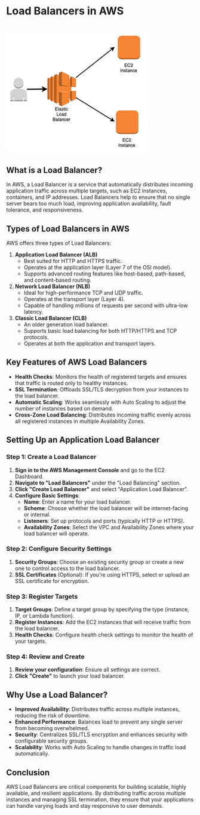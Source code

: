 # **Load Balancers in AWS**


# ![aws-load-balancer](../assets/aws/09-aws-load-balancer/aws-load-balancer.png)

## **What is a Load Balancer?**

In AWS, a Load Balancer is a service that automatically distributes incoming application traffic across multiple targets, such as EC2 instances, containers, and IP addresses. Load Balancers help to ensure that no single server bears too much load, improving application availability, fault tolerance, and responsiveness.

## **Types of Load Balancers in AWS**

AWS offers three types of Load Balancers:

1. **Application Load Balancer (ALB)**  
   * Best suited for HTTP and HTTPS traffic.  
   * Operates at the application layer (Layer 7 of the OSI model).  
   * Supports advanced routing features like host-based, path-based, and content-based routing.  
2. **Network Load Balancer (NLB)**  
   * Ideal for high-performance TCP and UDP traffic.  
   * Operates at the transport layer (Layer 4).  
   * Capable of handling millions of requests per second with ultra-low latency.  
3. **Classic Load Balancer (CLB)**  
   * An older generation load balancer.  
   * Supports basic load balancing for both HTTP/HTTPS and TCP protocols.  
   * Operates at both the application and transport layers.

## **Key Features of AWS Load Balancers**

* **Health Checks**: Monitors the health of registered targets and ensures that traffic is routed only to healthy instances.  
* **SSL Termination**: Offloads SSL/TLS decryption from your instances to the load balancer.  
* **Automatic Scaling**: Works seamlessly with Auto Scaling to adjust the number of instances based on demand.  
* **Cross-Zone Load Balancing**: Distributes incoming traffic evenly across all registered instances in multiple Availability Zones.

## **Setting Up an Application Load Balancer**

### **Step 1: Create a Load Balancer**

1. **Sign in to the AWS Management Console** and go to the EC2 Dashboard.  
2. **Navigate to "Load Balancers"** under the "Load Balancing" section.  
3. **Click "Create Load Balancer"** and select "Application Load Balancer".  
4. **Configure Basic Settings**:  
   * **Name**: Enter a name for your load balancer.  
   * **Scheme**: Choose whether the load balancer will be internet-facing or internal.  
   * **Listeners**: Set up protocols and ports (typically HTTP or HTTPS).  
   * **Availability Zones**: Select the VPC and Availability Zones where your load balancer will operate.

### **Step 2: Configure Security Settings**

1. **Security Groups**: Choose an existing security group or create a new one to control access to the load balancer.  
2. **SSL Certificates** (Optional): If you're using HTTPS, select or upload an SSL certificate for encryption.

### **Step 3: Register Targets**

1. **Target Groups**: Define a target group by specifying the type (instance, IP, or Lambda function).  
2. **Register Instances**: Add the EC2 instances that will receive traffic from the load balancer.  
3. **Health Checks**: Configure health check settings to monitor the health of your targets.

### **Step 4: Review and Create**

1. **Review your configuration**: Ensure all settings are correct.  
2. **Click "Create"** to launch your load balancer.

## **Why Use a Load Balancer?**

* **Improved Availability**: Distributes traffic across multiple instances, reducing the risk of downtime.  
* **Enhanced Performance**: Balances load to prevent any single server from becoming overwhelmed.  
* **Security**: Centralizes SSL/TLS encryption and enhances security with configurable security groups.  
* **Scalability**: Works with Auto Scaling to handle changes in traffic load automatically.

## **Conclusion**


AWS Load Balancers are critical components for building scalable, highly available, and resilient applications. By distributing traffic across multiple instances and managing SSL termination, they ensure that your applications can handle varying loads and stay responsive to user demands.

